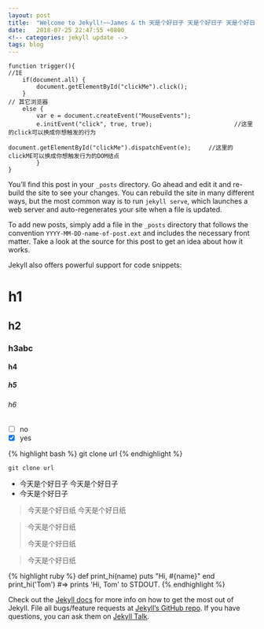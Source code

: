 ```yaml
---
layout: post
title:  "Welcome to Jekyll!~~James & th 天是个好日子 天是个好日子 天是个好日子"
date:   2018-07-25 22:47:55 +0800
<!-- categories: jekyll update -->
tags: blog
---
```



```
function trigger(){
//IE
    if(document.all) {
        document.getElementById("clickMe").click();
    }
// 其它浏览器
    else {
        var e = document.createEvent("MouseEvents");
        e.initEvent("click", true, true);　　　　　　　　　　　　　　//这里的click可以换成你想触发的行为
            document.getElementById("clickMe").dispatchEvent(e);　　　//这里的clickME可以换成你想触发行为的DOM结点
        }   
}
```

You’ll find this post in your `_posts` directory. Go ahead and edit it and re-build the site to see your changes. You can rebuild the site in many different ways, but the most common way is to run `jekyll serve`, which launches a web server and auto-regenerates your site when a file is updated.

To add new posts, simply add a file in the `_posts` directory that follows the convention `YYYY-MM-DD-name-of-post.ext` and includes the necessary front matter. Take a look at the source for this post to get an idea about how it works.

Jekyll also offers powerful support for code snippets:

# h1
## h2
### h3abc
#### h4
##### h5
###### h6

- [ ] no
- [x] yes

{% highlight bash %}
git clone url
{% endhighlight %}
```
git clone url
```
- 今天是个好日子
  今天是个好日子
- 今天是个好日子

> 今天是个好日纸
> 今天是个好日纸

> 今天是个好日纸
>
> 今天是个好日纸

> 今天是个好日纸


{% highlight ruby %}
def print_hi(name)
  puts "Hi, #{name}"
end
print_hi('Tom')
#=> prints 'Hi, Tom' to STDOUT.
{% endhighlight %}

Check out the [Jekyll docs][jekyll-docs] for more info on how to get the most out of Jekyll. File all bugs/feature requests at [Jekyll’s GitHub repo][jekyll-gh]. If you have questions, you can ask them on [Jekyll Talk][jekyll-talk].

[jekyll-docs]: https://jekyllrb.com/docs/home
[jekyll-gh]:   https://github.com/jekyll/jekyll
[jekyll-talk]: https://talk.jekyllrb.com/
